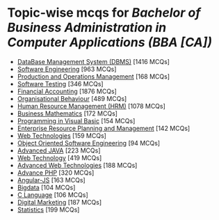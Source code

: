 # Topic-wise mcqs for *Bachelor of Business Administration  in Computer Applications (BBA [CA])*

- [DataBase Management System \(DBMS\)](https://mcqmate.com/topic/database-management-system) [1416 MCQs]
- [Software Engineering](https://mcqmate.com/topic/software-engineering) [963 MCQs]
- [Production and Operations Management](https://mcqmate.com/topic/production-and-operations-management) [168 MCQs]
- [Software Testing](https://mcqmate.com/topic/software-testing) [346 MCQs]
- [Financial Accounting](https://mcqmate.com/topic/financial-accounting) [1876 MCQs]
- [Organisational Behaviour](https://mcqmate.com/topic/organisational-behaviour) [489 MCQs]
- [Human Resource Management \(HRM\)](https://mcqmate.com/topic/human-resource-management) [1078 MCQs]
- [Business Mathematics](https://mcqmate.com/topic/business-mathematics) [172 MCQs]
- [Programming in Visual Basic](https://mcqmate.com/topic/programming-in-visual-basic) [154 MCQs]
- [Enterprise Resource Planning and Management](https://mcqmate.com/topic/enterprise-resource-planning-and-management) [142 MCQs]
- [Web Technologies](https://mcqmate.com/topic/web-technologies) [159 MCQs]
- [Object Oriented Software Engineering](https://mcqmate.com/topic/object-oriented-software-engineering) [94 MCQs]
- [Advanced JAVA](https://mcqmate.com/topic/advanced-java) [223 MCQs]
- [Web Technology](https://mcqmate.com/topic/web-technology) [419 MCQs]
- [Advanced Web Technologies](https://mcqmate.com/topic/advanced-web-technologies) [188 MCQs]
- [Advance PHP](https://mcqmate.com/topic/advance-php) [320 MCQs]
- [Angular\-JS](https://mcqmate.com/topic/angular-js) [163 MCQs]
- [Bigdata](https://mcqmate.com/topic/bigdata) [104 MCQs]
- [C Language](https://mcqmate.com/topic/c-language) [106 MCQs]
- [Digital Marketing](https://mcqmate.com/topic/digital-marketing) [187 MCQs]
- [Statistics](https://mcqmate.com/topic/statistics) [199 MCQs]
